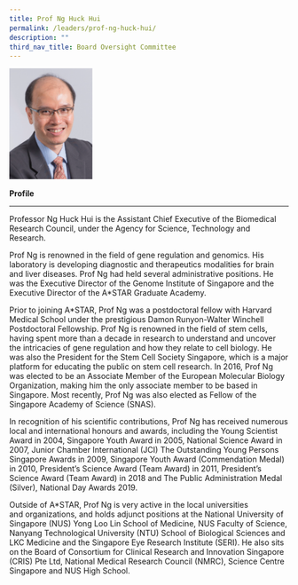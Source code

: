 ```yaml
---
title: Prof Ng Huck Hui
permalink: /leaders/prof-ng-huck-hui/
description: ""
third_nav_title: Board Oversight Committee
---
```

<img style="width:150px" src="/images/Leaders/professor%20ng%20huck%20hui.png">

**Profile**&nbsp;

* * *

Professor Ng Huck Hui is the Assistant Chief Executive of the Biomedical Research Council, under the Agency for Science, Technology and Research.&nbsp;

Prof Ng is renowned in the field of gene regulation and genomics. His laboratory is developing diagnostic and&nbsp;therapeutics&nbsp;modalities for brain and liver diseases. Prof Ng had held several administrative positions. He was the Executive Director of the Genome Institute of Singapore and the Executive Director of the A\*STAR Graduate Academy.&nbsp;

Prior to joining A\*STAR, Prof Ng was a postdoctoral fellow with Harvard Medical School under the prestigious Damon Runyon-Walter Winchell Postdoctoral Fellowship. Prof Ng is renowned in the field of stem cells, having spent more than a decade in research to understand and uncover the intricacies of gene regulation and how they relate to cell biology. He was also the President for the Stem Cell Society Singapore, which is a major platform for educating the public on stem cell research. In 2016, Prof Ng was elected to be an Associate Member of the European Molecular Biology Organization, making him the only associate member to be based in Singapore. Most recently, Prof Ng was also&nbsp;elected&nbsp;as Fellow of the Singapore Academy of Science (SNAS).&nbsp;

In recognition of his scientific contributions, Prof Ng has received numerous local and international honours and awards, including the Young Scientist Award in 2004, Singapore Youth Award in 2005, National Science Award in 2007, Junior Chamber International (JCI) The Outstanding Young Persons Singapore Awards in 2009, Singapore Youth Award (Commendation Medal) in 2010, President’s Science Award (Team Award) in 2011, President’s Science Award (Team Award) in 2018 and The Public Administration Medal (Silver), National Day Awards 2019.&nbsp;

Outside of A\*STAR, Prof Ng is&nbsp;very active&nbsp;in the local universities and&nbsp;organizations, and&nbsp;holds adjunct positions at the National University of Singapore (NUS) Yong Loo Lin School of Medicine, NUS Faculty of Science, Nanyang Technological University (NTU) School of Biological Sciences and LKC Medicine and the Singapore Eye Research Institute (SERI). He also sits on the Board of Consortium for Clinical Research and Innovation Singapore (CRIS) Pte Ltd, National Medical Research Council (NMRC), Science Centre Singapore and NUS High School.